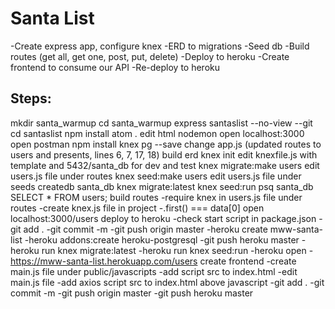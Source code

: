 # Santa List
-Create express app, configure knex
-ERD to migrations
-Seed db
-Build routes (get all, get one, post, put, delete)
-Deploy to heroku
-Create frontend to consume our API
-Re-deploy to heroku

## Steps:
mkdir santa_warmup
cd santa_warmup
express santaslist --no-view --git
cd santaslist
npm install
atom .
edit html
nodemon
open localhost:3000
open postman
npm install knex pg --save
change app.js (updated routes to users and presents, lines 6, 7, 17, 18)
build erd
knex init
edit knexfile.js with template and 5432/santa_db for dev and test
knex migrate:make users
edit users.js file under routes
knex seed:make users
edit users.js file under seeds
createdb santa_db
knex migrate:latest
knex seed:run
psq santa_db
SELECT * FROM users;
build routes
-require knex in users.js file under routes
-create knex.js file in project
-.first() === data[0]
open localhost:3000/users
deploy to heroku
-check start script in package.json
-git add .
-git commit -m
-git push origin master
-heroku create mww-santa-list
-heroku addons:create heroku-postgresql
-git push heroku master
-heroku run knex migrate:latest
-heroku run knex seed:run
-heroku open
-https://mww-santa-list.herokuapp.com/users
create frontend
-create main.js file under public/javascripts
-add script src to index.html
-edit main.js file
-add axios script src to index.html above javascript
-git add .
-git commit -m
-git push origin master
-git push heroku master

